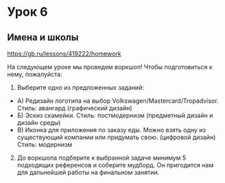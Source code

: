 # Урок 6

## Имена и школы

https://gb.ru/lessons/419222/homework

На следующем уроке мы проведем воркшоп! Чтобы подготовиться к нему, пожалуйста:

1. Выберите одно из предложенных заданий:

- А) Редизайн логотипа на выбор Volkswagen/Mastercard/Tropadvisor. Стиль: авангард (графический дизайн)
- Б) Эскиз скамейки. Стиль: постмодернизм (предметный дизайн и дизайн среды)
- В) Иконка для приложения по заказу еды. Можно взять одну из существующий компании или придумать свою. (цифровой дизайн) Стиль: модернизм

2. До воркшопа подберите к выбранной задаче минимум 5 подходящих референсов и соберите мудборд. Он пригодится нам для дальнейшей работы на финальном занятии.

